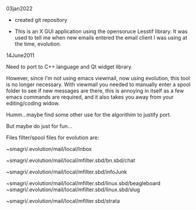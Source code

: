 03jan2022
* created git repository

* This is an  X GUI application using the  opensoruce Lesstif library.
  It was used  to tell me when  new emails entered the  email client I
  was using at the time, evolution.

14June2011

Need to port to C++ language and Qt widget library.

However, since I'm not using emacs viewmail, now using evolution, this
tool is  no longer  necessary.  With viewmail  you needed  to manually
enter  a spool  folder  to see  if  new messages  are  there, this  is
annoying in itself  as a few emacs commands are  required, and it also
takes you away from your editing/coding widow.

Humm...maybe find some other use for the algorithim to justify port.

But maybe do just for fun...

Files filter/spool files for evolution are:

~smagri/.evolution/mail/local/Inbox

~smagri/.evolution/mail/local/mfilter.sbd/bn.sbd/chat

~smagri/.evolution/mail/local/mfilter.sbd/infoJunk

~smagri/.evolution/mail/local/mfilter.sbd/linux.sbd/beagleboard
~smagri/.evolution/mail/local/mfilter.sbd/linux.sbd/slug

~smagri/.evolution/mail/local/mfilter.sbd/strata
